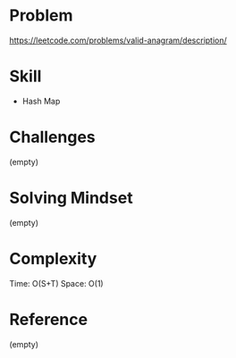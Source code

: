 
# Problem
https://leetcode.com/problems/valid-anagram/description/

# Skill
- Hash Map

# Challenges
(empty)

# Solving Mindset
(empty)

# Complexity
Time: O(S+T)
Space: O(1)

# Reference
(empty)
